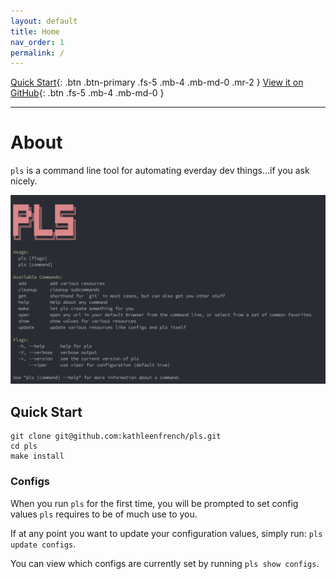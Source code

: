 ```yaml
---
layout: default
title: Home
nav_order: 1
permalink: /
---
```


[Quick Start](#quick-start){: .btn .btn-primary .fs-5 .mb-4 .mb-md-0 .mr-2 } [View it on GitHub](https://github.com/kathleenfrench/pls){: .btn .fs-5 .mb-4 .mb-md-0 }

---

# About

`pls` is a command line tool for automating everday dev things...if you ask nicely.

![](./assets/pls_main.png)

## Quick Start

```
git clone git@github.com:kathleenfrench/pls.git
cd pls
make install
```

### Configs

When you run `pls` for the first time, you will be prompted to set config values `pls` requires to be of much use to you.

If at any point you want to update your configuration values, simply run: `pls update configs`.

You can view which configs are currently set by running `pls show configs`.
